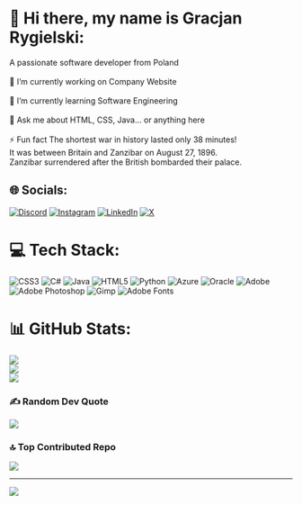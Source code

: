 # 👋 Hi there, my name is Gracjan Rygielski:
A passionate software developer from Poland<br><br>🔭 I’m currently working on Company Website<br><br>🌱 I’m currently learning Software Engineering<br><br>💬 Ask me about HTML, CSS, Java... or anything here<br><br>⚡ Fun fact The shortest war in history lasted only 38 minutes! <br>It was between Britain and Zanzibar on August 27, 1896.<br> Zanzibar surrendered after the British bombarded their palace.


## 🌐 Socials:
[![Discord](https://img.shields.io/badge/Discord-%237289DA.svg?logo=discord&logoColor=white)](https://discord.gg/Gracjany) [![Instagram](https://img.shields.io/badge/Instagram-%23E4405F.svg?logo=Instagram&logoColor=white)](https://instagram.com/Gracjany) [![LinkedIn](https://img.shields.io/badge/LinkedIn-%230077B5.svg?logo=linkedin&logoColor=white)](https://linkedin.com/in/https://www.linkedin.com/in/gracjanwrites/) [![X](https://img.shields.io/badge/X-black.svg?logo=X&logoColor=white)](https://x.com/https://twitter.com/GracjanWrites) 

# 💻 Tech Stack:
![CSS3](https://img.shields.io/badge/css3-%231572B6.svg?style=for-the-badge&logo=css3&logoColor=white) ![C#](https://img.shields.io/badge/c%23-%23239120.svg?style=for-the-badge&logo=csharp&logoColor=white) ![Java](https://img.shields.io/badge/java-%23ED8B00.svg?style=for-the-badge&logo=openjdk&logoColor=white) ![HTML5](https://img.shields.io/badge/html5-%23E34F26.svg?style=for-the-badge&logo=html5&logoColor=white) ![Python](https://img.shields.io/badge/python-3670A0?style=for-the-badge&logo=python&logoColor=ffdd54) ![Azure](https://img.shields.io/badge/azure-%230072C6.svg?style=for-the-badge&logo=microsoftazure&logoColor=white) ![Oracle](https://img.shields.io/badge/Oracle-F80000?style=for-the-badge&logo=oracle&logoColor=white) ![Adobe](https://img.shields.io/badge/adobe-%23FF0000.svg?style=for-the-badge&logo=adobe&logoColor=white) ![Adobe Photoshop](https://img.shields.io/badge/adobe%20photoshop-%2331A8FF.svg?style=for-the-badge&logo=adobe%20photoshop&logoColor=white) ![Gimp](https://img.shields.io/badge/Gimp-657D8B?style=for-the-badge&logo=gimp&logoColor=FFFFFF) ![Adobe Fonts](https://img.shields.io/badge/Adobe%20Fonts-000B1D.svg?style=for-the-badge&logo=Adobe%20Fonts&logoColor=white)
# 📊 GitHub Stats:
![](https://github-readme-stats.vercel.app/api?username=Gracjany&theme=swift&hide_border=false&include_all_commits=true&count_private=true)<br/>
![](https://github-readme-streak-stats.herokuapp.com/?user=Gracjany&theme=swift&hide_border=false)<br/>
![](https://github-readme-stats.vercel.app/api/top-langs/?username=Gracjany&theme=swift&hide_border=false&include_all_commits=true&count_private=true&layout=compact)

### ✍️ Random Dev Quote
![](https://quotes-github-readme.vercel.app/api?type=horizontal&theme=light)

### 🔝 Top Contributed Repo
![](https://github-contributor-stats.vercel.app/api?username=Gracjany&limit=5&theme=flat&combine_all_yearly_contributions=true)

---
[![](https://visitcount.itsvg.in/api?id=Gracjany&icon=0&color=12)](https://visitcount.itsvg.in)

<!-- Proudly created with GPRM ( https://gprm.itsvg.in ) -->
